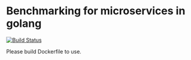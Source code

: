 # Benchmarking for microservices in golang
[![Build Status](https://travis-ci.com/asystemsguy/golangmicroservices.svg?token=KAqL4tBpzwhabEX3Ssk6&branch=master)](https://travis-ci.com/asystemsguy/golangmicroservices)

Please build Dockerfile to use.
